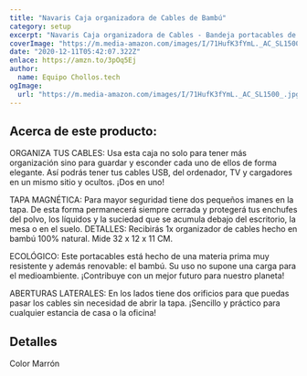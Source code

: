 ```yaml
---
title: "Navaris Caja organizadora de Cables de Bambú"
category: setup
excerpt: "Navaris Caja organizadora de Cables - Bandeja portacables de bambú - Organizador para Cable de Ordenador TV Cargador USB - Oculta y Guarda los Cables"
coverImage: "https://m.media-amazon.com/images/I/71HufK3fYmL._AC_SL1500_.jpg"
date: "2020-12-11T05:42:07.322Z"
enlace: https://amzn.to/3pOq5Ej
author:
  name: Equipo Chollos.tech
ogImage:
  url: "https://m.media-amazon.com/images/I/71HufK3fYmL._AC_SL1500_.jpg"
---
```


<h2>Acerca de este producto:</h2>

<p>ORGANIZA TUS CABLES: Usa esta caja no solo para tener más organización sino para guardar y esconder cada uno de ellos de forma elegante. Así podrás tener tus cables USB, del ordenador, TV y cargadores en un mismo sitio y ocultos. ¡Dos en uno!</p>
<p>TAPA MAGNÉTICA: Para mayor seguridad tiene dos pequeños imanes en la tapa. De esta forma permanecerá siempre cerrada y protegerá tus enchufes del polvo, los líquidos y la suciedad que se acumula debajo del escritorio, la mesa o en el suelo.
DETALLES: Recibirás 1x organizador de cables hecho en bambú 100% natural. Mide 32 x 12 x 11 CM.</p>
<p>ECOLÓGICO: Este portacables está hecho de una materia prima muy resistente y además renovable: el bambú. Su uso no supone una carga para el medioambiente. ¡Contribuye con un mejor futuro para nuestro planeta!</p>
<p>ABERTURAS LATERALES: En los lados tiene dos orificios para que puedas pasar los cables sin necesidad de abrir la tapa. ¡Sencillo y práctico para cualquier estancia de casa o la oficina!</p>
<h2 id="detalles">Detalles</h2>
<p>Color Marrón</p>
